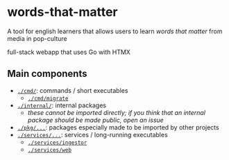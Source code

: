 # words-that-matter
A tool for english learners that allows users to learn _words that matter_ from media in pop-culture

full-stack webapp that uses Go with HTMX

## Main components

* [`./cmd/`](./internal): commands / short executables
    * [`./cmd/migrate`](./cmd/migrate)
* [`./internal/`](./internal): internal packages
    * _these cannot be imported directly; if you think that an internal package should be made public, open an issue_
* [`./pkg/...`](./pkg): packages especially made to be imported by other projects
* [`./services/...`](./services): services / long-running executables
    * [`./services/ingestor`](./services/ingestor)
    * [`./services/web`](./services/web)
